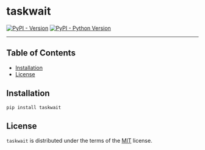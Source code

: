 # taskwait

[![PyPI - Version](https://img.shields.io/pypi/v/taskwait.svg)](https://pypi.org/project/taskwait)
[![PyPI - Python Version](https://img.shields.io/pypi/pyversions/taskwait.svg)](https://pypi.org/project/taskwait)

-----

## Table of Contents

- [Installation](#installation)
- [License](#license)

## Installation

```console
pip install taskwait
```

## License

`taskwait` is distributed under the terms of the [MIT](https://spdx.org/licenses/MIT.html) license.
